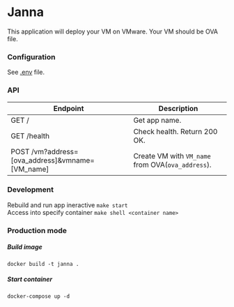 # Janna
This application will deploy your VM on VMware. Your VM should be OVA file.

### Configuration
See [.env](https://github.com/vterdunov/janna/blob/master/.env) file.

### API
| Endpoint | Description |
| ---- | --------------- |
| GET / | Get app name. |
| GET /health | Check health. Return 200 OK. |
| POST /vm?address=[ova_address]&vmname=[VM_name] | Create VM with `VM_name` from OVA(`ova_address`). |

### Development
Rebuild and run app ineractive `make start`  
Access into specify container `make shell <container name>`

### Production mode
##### Build image
`docker build -t janna .`
##### Start container
`docker-compose up -d`
